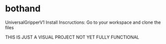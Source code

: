 # bothand
UniversalGripperV1
Install Inscructions: 
Go to your workspace and clone the files

THIS IS JUST A VISUAL PROJECT
NOT YET FULLY FUNCTIONAL
